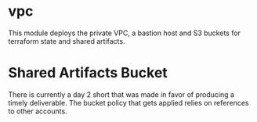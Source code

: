 # vpc

This module deploys the private VPC, a bastion host and S3 buckets for terraform state and shared artifacts.

# Shared Artifacts Bucket

There is currently a day 2 short that was made in favor of producing a timely deliverable. The bucket policy that gets applied relies on references to other accounts.
